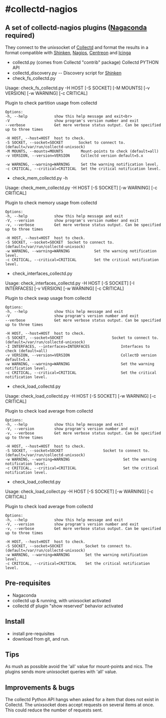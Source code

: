 #collectd-nagios
===============

## A set of collectd-nagios plugins ([Nagaconda](http://code.google.com/p/nagaconda/) required)
They connect to the unixsocket of [Collectd](https://collectd.org/) and format the results in a format compatible with
[Shinken](http://www.shinken-monitoring.org/), [Nagios](http://www.nagios.org), [Centreon](http://www.centreon.com/) and [Icinga](https://www.icinga.org/)

* collectd.py (comes from Collectd "contrib" package) Collectd PYTHON API
* collectd_discovery.py -- Discovery script for [Shinken](http://www.shinken-monitoring.org/)
* check_fs_collectd.py

Usage: check_fs_collectd.py -H HOST [-S SOCKET] [-M MOUNTS] [-v VERSION] [-w WARNING] [-c CRITICAL]

Plugin to check partition usage from collectd

    Options:
    -h, --help            show this help message and exit<br>
    -V                    show program's version number and exit
    --verbose             Get more verbose status output. Can be specified up to three times
   
    -H HOST, --host=HOST  host to check.
    -S SOCKET, --socket=SOCKET       Socket to connect to. (default=/var/run/collectd-unixsock)
    -M MOUNTS, --mounts=MOUNTS        Mount-points to check (default=all)
    -v VERSION, --version=VERSION     Collectd version default=5.x
    
    -w WARNING, --warning=WARNING     Set the warning notification level.
    -c CRITICAL, --critical=CRITICAL  Set the critical notification level.



* check_mem_collectd.py -h

Usage: check_mem_collectd.py -H HOST [-S SOCKET] [-w WARNING] [-c CRITICAL]

Plugin to check memory usage from collectd

    Options:
    -h, --help            show this help message and exit
    -V, --version         show program's version number and exit
    -v, --verbose         Get more verbose status output. Can be specified up to three times
    
    -H HOST, --host=HOST  host to check.
    -S SOCKET, --socket=SOCKET  Socket to connect to. (default=/var/run/collectd-unixsock)
    -w WARNING, --warning=WARNING           Set the warning notification level.
    -c CRITICAL, --critical=CRITICAL        Set the critical notification level.
    
* check_interfaces_collectd.py

Usage: check_interfaces_collectd.py -H HOST [-S SOCKET] [-I INTERFACES] [-v VERSION] [-w WARNING] [-c CRITICAL]

Plugin to check swap usage from collectd

    Options:
    -h, --help            show this help message and exit
    -V                    show program's version number and exit
    --verbose             Get more verbose status output. Can be specified up to three times
    
    -H HOST, --host=HOST  host to check.
    -S SOCKET, --socket=SOCKET                      Socket to connect to. (default=/var/run/collectd-unixsock)
    -I INTERFACES, --interfaces=INTERFACES              Interfaces to check (default=all)
    -v VERSION, --version=VERSION                       CollectD version default=5.x
    -w WARNING, --warning=WARNING                       Set the warning notification level.
    -c CRITICAL, --critical=CRITICAL                    Set the critical notification level.
  
* check_load_collectd.py

Usage: check_load_collectd.py -H HOST [-S SOCKET] [-w WARNING] [-c CRITICAL]

Plugin to check load average from collectd
 
    Options:
    -h, --help            show this help message and exit
    -V, --version         show program's version number and exit
    -v, --verbose         Get more verbose status output. Can be specified up to three times
    
    -H HOST, --host=HOST  host to check.
    -S SOCKET, --socket=SOCKET                  Socket to connect to. (default=/var/run/collectd-unixsock)
    -w WARNING, --warning=WARNING                        Set the warning notification level.
    -c CRITICAL, --critical=CRITICAL                     Set the critical notification level.  
   
   
* check_load_collectd.py 

Usage: check_load_collect.py -H HOST [-S SOCKET] [-w WARNING] [-c CRITICAL]

Plugin to check load average from collectd

    Options:
    -h, --help            show this help message and exit
    -V, --version         show program's version number and exit
    -v, --verbose         Get more verbose status output. Can be specified up to three times
    
    -H HOST, --host=HOST  host to check.
    -S SOCKET, --socket=SOCKET          Socket to connect to. (default=/var/run/collectd-unixsock)
    -w WARNING, --warning=WARNING       Set the warning notification level.
    -c CRITICAL, --critical=CRITICAL    Set the critical notification level.
    
    
## Pre-requisites
* Nagaconda
* collectd up & running, with unixsocket activated
* collectd df plugin "show reserved" behavior activated


## Install
* install pre-requisites
* download from git, and run.

## Tips
As mush as possible avoid the 'all' value for mount-points and nics. The plugins sends more unixsocket queries with 'all' value.

## Improvements & bugs
The collectd Python API hangs when asked for a item that does not exist in Collectd.
The unixsocket does accept requests on several items at once. This could reduce the number of requests sent.
